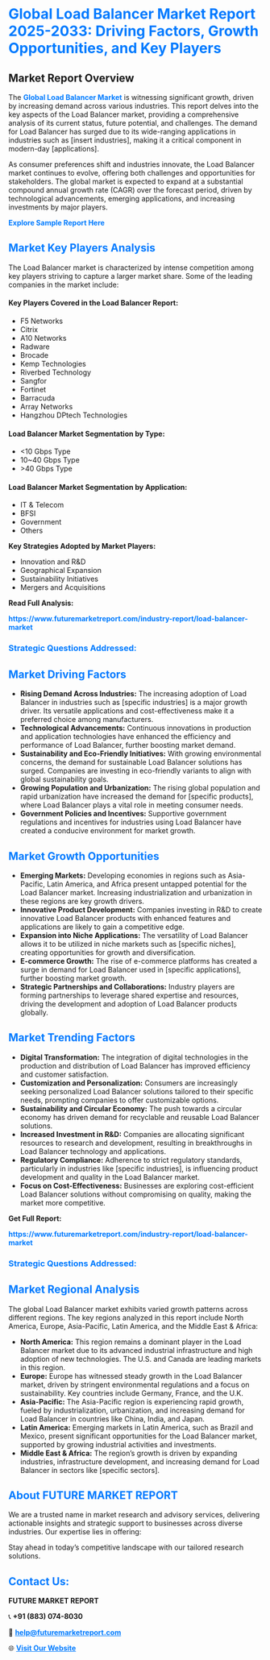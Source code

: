 <h1 style="color: #007BFF;">Global Load Balancer Market Report 2025-2033: Driving Factors, Growth Opportunities, and Key Players</h1>

<section id="overview">
<h2>Market Report Overview</h2>
<p>The <a href="https://www.futuremarketreport.com/industry-report/load-balancer-market" style="color: #007BFF; text-decoration: none;"><strong>Global Load Balancer Market</strong></a> is witnessing significant growth, driven by increasing demand across various industries. This report delves into the key aspects of the Load Balancer market, providing a comprehensive analysis of its current status, future potential, and challenges. The demand for Load Balancer has surged due to its wide-ranging applications in industries such as [insert industries], making it a critical component in modern-day [applications].</p>
<p>As consumer preferences shift and industries innovate, the Load Balancer market continues to evolve, offering both challenges and opportunities for stakeholders. The global market is expected to expand at a substantial compound annual growth rate (CAGR) over the forecast period, driven by technological advancements, emerging applications, and increasing investments by major players.</p>
</section>

<section id="overview">
<p><a href="https://www.futuremarketreport.com/request-sample/reportId=26221" style="color: #007BFF; text-decoration: none;"><strong>Explore Sample Report Here</strong></a></p>
</section>

<section id="key-players">
<h2 style="color: #007BFF;">Market Key Players Analysis</h2>
<p>The Load Balancer market is characterized by intense competition among key players striving to capture a larger market share. Some of the leading companies in the market include:</p>
<h4>Key Players Covered in the Load Balancer Report:</h4>
<ul><li>F5 Networks</li><li>Citrix</li><li>A10 Networks</li><li>Radware</li><li>Brocade</li><li>Kemp Technologies</li><li>Riverbed Technology</li><li>Sangfor</li><li>Fortinet</li><li>Barracuda</li><li>Array Networks</li><li>Hangzhou DPtech Technologies</li></ul>
<h4>Load Balancer Market Segmentation by Type:</h4>
<ul><li>&lt;10 Gbps Type</li><li>10~40 Gbps Type</li><li>&gt;40 Gbps Type</li></ul>

<h4>Load Balancer Market Segmentation by Application:</h4>
<ul><li>IT &amp; Telecom</li><li>BFSI</li><li>Government</li><li>Others</li></ul>
<p><strong>Key Strategies Adopted by Market Players:</strong></p>
<ul>
<li>Innovation and R&D</li>
<li>Geographical Expansion</li>
<li>Sustainability Initiatives</li>
<li>Mergers and Acquisitions</li>
</ul>
</section>

<section>
<p><strong>Read Full Analysis: </strong></p><a href="https://www.futuremarketreport.com/industry-report/load-balancer-market" style="color: #007BFF; text-decoration: none;"><strong>https://www.futuremarketreport.com/industry-report/load-balancer-market</strong></a>
<h3 style="color: #007BFF;">Strategic Questions Addressed:</h3>
</section>

<section id="driving-factors">
<h2 style="color: #007BFF;">Market Driving Factors</h2>
<ul>
<li><strong>Rising Demand Across Industries:</strong> The increasing adoption of Load Balancer in industries such as [specific industries] is a major growth driver. Its versatile applications and cost-effectiveness make it a preferred choice among manufacturers.</li>
<li><strong>Technological Advancements:</strong> Continuous innovations in production and application technologies have enhanced the efficiency and performance of Load Balancer, further boosting market demand.</li>
<li><strong>Sustainability and Eco-Friendly Initiatives:</strong> With growing environmental concerns, the demand for sustainable Load Balancer solutions has surged. Companies are investing in eco-friendly variants to align with global sustainability goals.</li>
<li><strong>Growing Population and Urbanization:</strong> The rising global population and rapid urbanization have increased the demand for [specific products], where Load Balancer plays a vital role in meeting consumer needs.</li>
<li><strong>Government Policies and Incentives:</strong> Supportive government regulations and incentives for industries using Load Balancer have created a conducive environment for market growth.</li>
</ul>
</section>

<section id="growth-opportunities">
<h2 style="color: #007BFF;">Market Growth Opportunities</h2>
<ul>
<li><strong>Emerging Markets:</strong> Developing economies in regions such as Asia-Pacific, Latin America, and Africa present untapped potential for the Load Balancer market. Increasing industrialization and urbanization in these regions are key growth drivers.</li>
<li><strong>Innovative Product Development:</strong> Companies investing in R&D to create innovative Load Balancer products with enhanced features and applications are likely to gain a competitive edge.</li>
<li><strong>Expansion into Niche Applications:</strong> The versatility of Load Balancer allows it to be utilized in niche markets such as [specific niches], creating opportunities for growth and diversification.</li>
<li><strong>E-commerce Growth:</strong> The rise of e-commerce platforms has created a surge in demand for Load Balancer used in [specific applications], further boosting market growth.</li>
<li><strong>Strategic Partnerships and Collaborations:</strong> Industry players are forming partnerships to leverage shared expertise and resources, driving the development and adoption of Load Balancer products globally.</li>
</ul>
</section>

<section id="trending-factors">
<h2 style="color: #007BFF;">Market Trending Factors</h2>
<ul>
<li><strong>Digital Transformation:</strong> The integration of digital technologies in the production and distribution of Load Balancer has improved efficiency and customer satisfaction.</li>
<li><strong>Customization and Personalization:</strong> Consumers are increasingly seeking personalized Load Balancer solutions tailored to their specific needs, prompting companies to offer customizable options.</li>
<li><strong>Sustainability and Circular Economy:</strong> The push towards a circular economy has driven demand for recyclable and reusable Load Balancer solutions.</li>
<li><strong>Increased Investment in R&D:</strong> Companies are allocating significant resources to research and development, resulting in breakthroughs in Load Balancer technology and applications.</li>
<li><strong>Regulatory Compliance:</strong> Adherence to strict regulatory standards, particularly in industries like [specific industries], is influencing product development and quality in the Load Balancer market.</li>
<li><strong>Focus on Cost-Effectiveness:</strong> Businesses are exploring cost-efficient Load Balancer solutions without compromising on quality, making the market more competitive.</li>
</ul>
</section>

<section>
<p><strong>Get Full Report: </strong></p><a href="https://www.futuremarketreport.com/industry-report/load-balancer-market" style="color: #007BFF; text-decoration: none;"><strong>https://www.futuremarketreport.com/industry-report/load-balancer-market</strong></a>
<h3 style="color: #007BFF;">Strategic Questions Addressed:</h3>
</section>


<section id="regional-analysis">
<h2 style="color: #007BFF;">Market Regional Analysis</h2>
<p>The global Load Balancer market exhibits varied growth patterns across different regions. The key regions analyzed in this report include North America, Europe, Asia-Pacific, Latin America, and the Middle East & Africa:</p>
<ul>
<li><strong>North America:</strong> This region remains a dominant player in the Load Balancer market due to its advanced industrial infrastructure and high adoption of new technologies. The U.S. and Canada are leading markets in this region.</li>
<li><strong>Europe:</strong> Europe has witnessed steady growth in the Load Balancer market, driven by stringent environmental regulations and a focus on sustainability. Key countries include Germany, France, and the U.K.</li>
<li><strong>Asia-Pacific:</strong> The Asia-Pacific region is experiencing rapid growth, fueled by industrialization, urbanization, and increasing demand for Load Balancer in countries like China, India, and Japan.</li>
<li><strong>Latin America:</strong> Emerging markets in Latin America, such as Brazil and Mexico, present significant opportunities for the Load Balancer market, supported by growing industrial activities and investments.</li>
<li><strong>Middle East & Africa:</strong> The region’s growth is driven by expanding industries, infrastructure development, and increasing demand for Load Balancer in sectors like [specific sectors].</li>
</ul>
</section>

<footer>
<h2 style="color: #007BFF;">About FUTURE MARKET REPORT</h2>
<p>We are a trusted name in market research and advisory services, delivering actionable insights and strategic support to businesses across diverse industries. Our expertise lies in offering:</p>

<p>Stay ahead in today’s competitive landscape with our tailored research solutions.</p>

<h2 style="color: #007BFF;">Contact Us:</h2>
<p><strong>FUTURE MARKET REPORT</strong></p>
<p>📞 <strong>+91 (883) 074-8030</strong></p>
<p>📧 <strong><a href="mailto:help@futuremarketreport.com" style="color: #007BFF;">help@futuremarketreport.com</a></strong></p>
<p>🌐 <strong><a href="https://www.futuremarketreport.com/" style="color: #007BFF;">Visit Our Website</a></strong></p>
</footer>